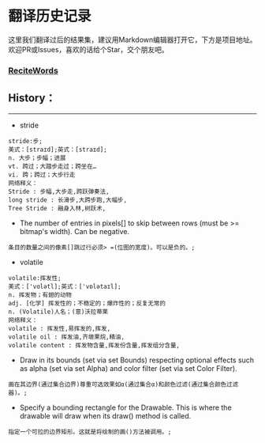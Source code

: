 # 翻译历史记录 
这里我们翻译过后的结果集，建议用Markdown编辑器打开它，下方是项目地址。欢迎PR或Issues，喜欢的话给个Star，交个朋友吧。
### [ReciteWords](https://github.com/BolexLiu/ReciteWords)

## History：

---

- stride
```
stride:步;
美式：[straɪd];英式：[straɪd];
n. 大步；步幅；进展
vt. 跨过；大踏步走过；跨坐在…
vi. 跨；跨过；大步行走
网络释义：
Stride : 步幅,大步走,跨跃弹奏法,
long stride : 长滑步,大跨步跑,大幅步,
Tree Stride : 融身入林,树跃术,
```
- The number of entries in pixels[] to skip between rows (must be >= bitmap's width).  Can be negative.
```
条目的数量之间的像素[]跳过行必须> =(位图的宽度)。可以是负的。;
```
- volatile
```
volatile:挥发性;
美式：['vɑlətl];英式：['vɒlətaɪl];
n. 挥发物；有翅的动物
adj. [化学] 挥发性的；不稳定的；爆炸性的；反复无常的
n. (Volatile)人名；(意)沃拉蒂莱
网络释义：
volatile : 挥发性,易挥发的,挥发,
volatile oil : 挥发油,齐墩果烷,精油,
volatile content : 挥发物含量,挥发份含量,挥发组分含量,
```
- Draw in its bounds (set via set Bounds) respecting optional effects such as alpha (set via set Alpha) and color filter (set via set Color Filter).
```
画在其边界(通过集合边界)尊重可选效果如α(通过集合α)和颜色过滤(通过集合颜色过滤器)。;
```
- Specify a bounding rectangle for the Drawable.  This is where the drawable will draw when its draw() method is called.
```
指定一个可拉的边界矩形。这就是将绘制的画()方法被调用。;
```
